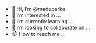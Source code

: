 - 👋 Hi, I’m @madeparka
- 👀 I’m interested in ...
- 🌱 I’m currently learning ...
- 💞️ I’m looking to collaborate on ...
- 📫 How to reach me ...

<!---
madeparka/madeparka is a ✨ special ✨ repository because its `README.md` (this file) appears on your GitHub profile.
You can click the Preview link to take a look at your changes.
--->
